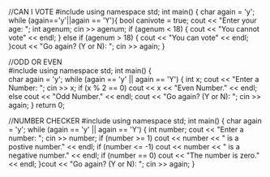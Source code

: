 //CAN I VOTE
#include <iostream>
using namespace std;
int main()
{
    char again = 'y';
        while (again=='y'||again == 'Y'){
    bool canivote = true;
    cout << "Enter your age: ";
    int agenum;
    cin >> agenum;
    if (agenum < 18) {
        cout << "You cannot vote" << endl;
    }
    else if (agenum > 18) {
        cout << "You can vote" << endl;
    }cout << "Go again? (Y or N): ";
    cin >> again;
    }

//ODD OR EVEN    
#include <iostream>
using namespace std;
int main()
{   
    char again = 'y';
    while (again == 'y' || again == 'Y') {
        int x;
        cout << "Enter a Number: ";
        cin >> x;
        if (x % 2 == 0)
            cout << x << "Even Number." << endl;
        else
            cout << "Odd Number." << endl;
    cout << "Go again? (Y or N): ";
    cin >> again;
    }
        return 0;
    
 //NUMBER CHECKER
    #include <iostream>
using namespace std;
int main()
{
    char again = 'y';
    while (again == 'y' || again == 'Y') {
        int number;
        cout << "Enter a number: ";
        cin >> number;
        if (number >= 1)
            cout << number << " is a postive number." << endl;
        if (number <= -1)
            cout << number << " is a negative number." << endl;
        if (number == 0)
            cout << "The number is zero." << endl;
    }cout << "Go again? (Y or N): ";
    cin >> again;
}
    
   
    
    
    
    
    
    
    
    
    
    
    
    
    
    
    
    
    
